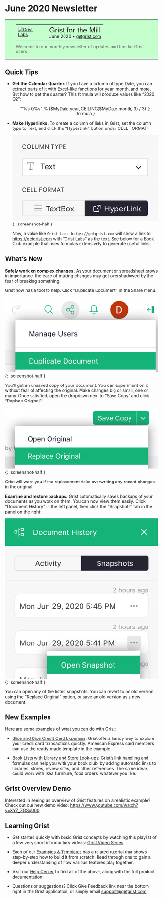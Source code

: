 # June 2020 Newsletter

<style>
  /* restore some poorly overridden defaults */
  .newsletter-header .table {
    background-color: initial;
    border: initial;
  }
  .newsletter-header .table > tbody > tr > td {
    padding: initial;
    border: initial;
    vertical-align: initial;
  }
  .newsletter-header img.header-img {
    padding: initial;
    max-width: initial;
    display: initial;
    padding: initial;
    line-height: initial;
    background-color: initial;
    border: initial;
    border-radius: initial;
    margin: initial;
  }

  /* copy newsletter styles, with a prefix for sufficient specificity */
  .newsletter-header .header {
    border: none;
    padding: 0;
    margin: 0;
  }
  .newsletter-header table > tbody > tr > td.header-image {
    width: 80px;
    padding-right: 16px;
  }
  .newsletter-header table > tbody > tr > td.header-text {
    background-color: #c4ffcd;
    padding: 16px 36px;
  }
  .newsletter-header table.header-top {
    border: none;
    padding: 0;
    margin: 0;
    width: 100%;
  }
  .header-title {
    font-family: Helvetica Neue, Helvetica, Arial, sans-serif;
    font-size: 24px;
    line-height: 28px;
  }
  .header-month {
  }
  .header-welcome {
    margin-top: 12px;
    color: #666666;
  }
</style>
<div class="newsletter-header">
<table class="header" cellpadding="0" cellspacing="0" border="0"><tr>
  <td class="header-text">
    <table class="header-top"><tr>
      <td class="header-image">
        <a href="https://www.getgrist.com">
          <img class="header-img" src="http://cdn.mcauto-images-production.sendgrid.net/0b221b5033f4eb0f/867053fa-d7b4-4cf2-900b-d7af9c113071/160x160.png" width="80" height="80" alt="Grist Labs" border="0">
        </a>
      </td>
      <td class="header-top-text">
        <div class="header-title">Grist for the Mill</div>
        <div class="header-month">June 2020
          &#8226; <a href="https://www.getgrist.com/">getgrist.com</a></div>
      </td>
    </tr></table>
    <div class="header-welcome">
      Welcome to our monthly newsletter of updates and tips for Grist users.
    </div>
  </td>
</tr></table>
</div>

## Quick Tips

- **Get the Calendar Quarter.** If you have a column of type Date, you
  can extract parts of it with Excel-like functions for
  [year](../functions.md#year),
  [month](../functions.md#month), and
  [more](../dates.md).
  But how to get the quarter? This formula will produce values like “2020 Q2”:

  <center>
  `"%s Q%s" % ($MyDate.year, CEILING($MyDate.month, 3) / 3)`{: .formula }
  </center>

- **Make Hyperlinks.** To create a column of links in Grist, set the column
  type to Text, and click the “HyperLink” button under CELL FORMAT:

    <span class="screenshot-large">*![hyperlink](../images/newsletters/2020-06/hyperlink.png)*</span>
    {: .screenshot-half }

    Now, a value like `Grist Labs https://getgrist.com` will
    show a link to <https://getgrist.com>
    with “Grist Labs” as the text.
    See below for a Book Club example that uses formulas extensively to generate useful links.


## What’s New

<b>Safely work on complex changes.</b> As your document or spreadsheet
grows in importance, the ease of making changes may get
overshadowed by the fear of breaking something.

Grist now has a tool to help. Click “Duplicate Document” in the Share menu:

<span class="screenshot-large">*![duplicate-doc](../images/newsletters/2020-06/duplicate-doc.png)*</span>
{: .screenshot-half }

You'll get an unsaved copy of your document. You can experiment on it
without fear of affecting the original.
Make changes big or small, one or many. Once satisfied,
open the dropdown next to “Save Copy” and click “Replace Original”:

<span class="screenshot-large">*![replace-original](../images/newsletters/2020-06/replace-original.png)*</span>
{: .screenshot-half }

Grist will warn you if the replacement risks overwriting any recent changes in the original.

<b>Examine and restore backups.</b> Grist automatically saves backups of
your documents as you work on them. You can now view them easily. Click
“Document History” in the left panel, then click the “Snapshots” tab in the
panel on the right:

<span class="screenshot-large">*![doc-history](../images/newsletters/2020-06/doc-history.png)*</span>
{: .screenshot-half }

You can open any of the listed snapshots. You can revert to an old version
using the “Replace Original” option, or save an old version as a new
document.

## New Examples

Here are some examples of what you can do with Grist:

- [Slice and Dice Credit Card Expenses](https://support.getgrist.com/examples/2020-06-credit-card/):
  Grist offers handy way to explore your credit card transactions quickly. American Express card
  members can use the ready-made template in the example.

- [Book Lists with Library and Store Look-ups](https://support.getgrist.com/examples/2020-06-book-club/):
  Grist’s link handling and formulas can help you with your book club, by adding automatic links
  to libraries, stores, review sites, and other references. The same ideas could work with Ikea
  furniture, food orders, whatever you like.

## Grist Overview Demo

Interested in seeing an overview of Grist features on a realistic example?
Check out our new demo video:
<https://www.youtube.com/watch?v=XYZ_ZGSxU00>.

## Learning Grist

- Get started quickly with basic Grist concepts by watching this playlist
  of a few very short introductory videos:
  [Grist Video Series](https://www.youtube.com/playlist?list=PL3Q9Tu1JOy_4Mq8JlcjZXEMyJY69kda44)

- Each of our [Examples & Templates](https://docs.getgrist.com/ws/59/)
  has a related tutorial that shows step-by-step how to build it
  from scratch. Read through one to gain a deeper understanding of how
  various features play together.

- Visit our [Help Center](../index.md) to
  find all of the above, along with the full product documentation.

- Questions or suggestions? Click
  <span class="app-menu-item"><span class="grist-icon" style="--icon: var(--icon-Feedback)"></span> Give Feedback</span>
  link near the bottom right in the Grist application, or simply email
  <support@getgrist.com>.
